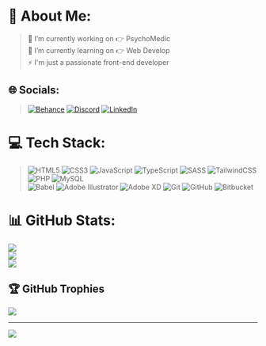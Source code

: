 # 💫 About Me:
> 🔭 I’m currently working on 👉 PsychoMedic<br>🌱 I’m currently learning on 👉 Web Develop<br>⚡ I'm just a passionate front-end developer 


## 🌐 Socials:
> [![Behance](https://img.shields.io/badge/Behance-1769ff?logo=behance&logoColor=white)](doriannamylak) [![Discord](https://img.shields.io/badge/Discord-%237289DA.svg?logo=discord&logoColor=white)](rafciolson) [![LinkedIn](https://img.shields.io/badge/LinkedIn-%230077B5.svg?logo=linkedin&logoColor=white)](dorian-namy%C5%9Blak-6874392a6/) 

# 💻 Tech Stack:
> ![HTML5](https://img.shields.io/badge/html5-%23E34F26.svg?style=for-the-badge&logo=html5&logoColor=white) 
![CSS3](https://img.shields.io/badge/css3-%231572B6.svg?style=for-the-badge&logo=css3&logoColor=white) 
![JavaScript](https://img.shields.io/badge/javascript-%23323330.svg?style=for-the-badge&logo=javascript&logoColor=%23F7DF1E) 
![TypeScript](https://img.shields.io/badge/typescript-%23007ACC.svg?style=for-the-badge&logo=typescript&logoColor=white) 
![SASS](https://img.shields.io/badge/SASS-hotpink.svg?style=for-the-badge&logo=SASS&logoColor=white) 
![TailwindCSS](https://img.shields.io/badge/tailwindcss-%2338B2AC.svg?style=for-the-badge&logo=tailwind-css&logoColor=white)
![PHP](https://img.shields.io/badge/php-%23777BB4.svg?style=for-the-badge&logo=php&logoColor=white) 
![MySQL](https://img.shields.io/badge/mysql-4479A1.svg?style=for-the-badge&logo=mysql&logoColor=white) \
> ![Babel](https://img.shields.io/badge/Babel-F9DC3e?style=for-the-badge&logo=babel&logoColor=black)
![Adobe Illustrator](https://img.shields.io/badge/adobe%20illustrator-%23FF9A00.svg?style=for-the-badge&logo=adobe%20illustrator&logoColor=white)
![Adobe XD](https://img.shields.io/badge/Adobe%20XD-470137?style=for-the-badge&logo=Adobe%20XD&logoColor=#FF61F6)
![Git](https://img.shields.io/badge/git-%23F05033.svg?style=for-the-badge&logo=git&logoColor=white)
![GitHub](https://img.shields.io/badge/github-%23121011.svg?style=for-the-badge&logo=github&logoColor=white) 
![Bitbucket](https://img.shields.io/badge/bitbucket-%230047B3.svg?style=for-the-badge&logo=bitbucket&logoColor=white)
# 📊 GitHub Stats:
![](https://github-readme-stats.vercel.app/api?username=rafciol&theme=radical&hide_border=false&include_all_commits=false&count_private=false)<br/>
![](https://github-readme-streak-stats.herokuapp.com/?user=rafciol&theme=radical&hide_border=false)<br/>
![](https://github-readme-stats.vercel.app/api/top-langs/?username=rafciol&theme=radical&hide_border=false&include_all_commits=false&count_private=false&layout=compact)

## 🏆 GitHub Trophies
![](https://github-profile-trophy.vercel.app/?username=rafciol&theme=radical&no-frame=false&no-bg=true&margin-w=4)

---
[![](https://visitcount.itsvg.in/api?id=rafciol&icon=0&color=0)](https://visitcount.itsvg.in)

<!-- Proudly created with GPRM ( https://gprm.itsvg.in ) -->
